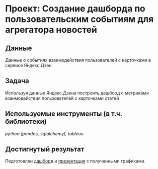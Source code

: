 # Проект: Создание дашборда по пользовательским событиям для агрегатора новостей


## Данные

Данные о событиях взаимодействия пользователей с карточками в сервисе Яндекс.Дзен.

## Задача

Используя данные Яндекс.Дзена построить дашборд с метриками взаимодействия пользователей с карточками статей 

## Используемые инструменты (в т.ч. библиотеки)
*python (pandas, sqlalchemy), tableau*

## Достигнутый результат
Подготовлен [дашборд](https://public.tableau.com/app/profile/matvey.gulyaev/viz/project_yandex_tableau/Dashboard?publish=yes) и [презентация](https://github.com/krosskayen/yandex_praktikum_da/blob/main/dashboard_yandex_dzen/presentation-for-dashboard.pdf) с полученными графиками. 
